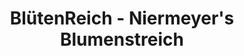 ---
title: "BlütenReich - Niermeyer's Blumenstreich"
url: /bremen/bluetenreich-niermeyers-blumenstreich/
shop: Blumen
---